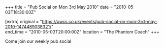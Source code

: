 +++
title = "Pub Social on Mon 3rd May 2010"
date = "2010-05-03T18:30:00Z"

[extra]
original = "https://uwcs.co.uk/events/pub-social-on-mon-3rd-may-2010-1474489038321/"    
end_time = "2010-05-03T20:00:00Z"
location = "The Phantom Coach"
+++

Come join our weekly pub social

